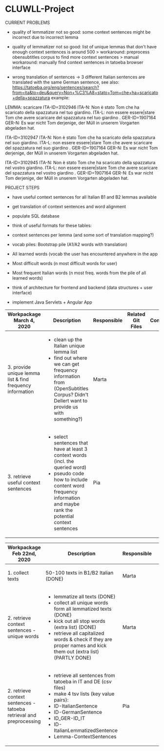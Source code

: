 # CLUWLL-Project

CURRENT PROBLEMS
- quality of lemmatizer not so good: some context sentences might be incorrect due to incorrect lemma
- quality of lemmatizer not so good: list of unique lemmas that don't have enough context sentences is around 500
					> workaround: preprocess obensubtitles corpus to find more context sentences
					> manual workaround: manually find context sentences in tatoeba browser interface

- wrong translation of sentences -> 3 different Italian sentences are translated with the same German sentence,
	see also: https://tatoeba.org/eng/sentences/search?from=ita&to=deu&query=Non+%C3%A8+stato+Tom+che+ha+scaricato+della+spazzatura
	example:

LEMMA: scaricare
ITA-ID=3102946
ITA-N: Non è stato Tom che ha scaricato della spazzatura nel tuo giardino.
ITA-L: non essere essere|stare Tom che avere scaricare del spazzatura nel tuo giardino .
GER-ID=1907164
GER-N: Es war nicht Tom derjenige, der Müll in unserem Vorgarten abgeladen hat.

ITA-ID=3102947
ITA-N: Non è stato Tom che ha scaricato della spazzatura nel suo giardino.
ITA-L: non essere essere|stare Tom che avere scaricare del spazzatura nel suo giardino .
GER-ID=1907164
GER-N: Es war nicht Tom derjenige, der Müll in unserem Vorgarten abgeladen hat.

ITA-ID=3102945
ITA-N: Non è stato Tom che ha scaricato della spazzatura nel vostro giardino.
ITA-L: non essere essere|stare Tom che avere scaricare del spazzatura nel vostro giardino .
GER-ID=1907164
GER-N: Es war nicht Tom derjenige, der Müll in unserem Vorgarten abgeladen hat.



PROJECT STEPS
- have useful context sentences for all Italian B1 and B2 lemmas available

- get translation of context sentences and word alignment

- populate SQL database 
- think of useful formats for these tables:
- context sentences per lemma (and some sort of translation mapping?)
- vocab piles: Bootstrap pile (A1/A2 words with translation)
- All learned words (vocab the user has encountered anywhere in the app
- Most difficult words (n most difficult words for user)
- Most frequent Italian words (n most freq. words from the pile of all learned words)

- think of architecture for frontend and backend (data structures + user interface)

- implement Java Servlets + Angular App




|Workpackage<br>March 4, 2020|Description|Responsible|Related Git Files|Comment|
|---|---|---|---|---|
|3. provide unique lemma list & find frequency information|<ul><li>clean up the Italian unique lemma list</li><li>find out where we can get frequency information from (OpenSubtitles Corpus? Didn't Dellert want to provide us with something?)</li></ul>|Marta| | |
|3. retrieve useful context sentences|<ul><li>select sentences that have at least 3 context words (incl. the queried word)</li><li>pseudo code how to include content word frequency information and maybe rank the potential context sentences</li></ul>|Pia| | |



|Workpackage<br>Feb 22nd, 2020|Description|Responsible|Related Git Files|Comment|
|---|---|---|---|---|
|1. collect texts|50-100 texts in B1/B2 Italian (DONE)|Marta|<ul><li>dir B1</li><li>dir B2</li></ul>| |
|2. retrieve context sentences - unique words|<ul><li>lemmatize all texts (DONE)</li><li>collect all unique words form all lemmatized texts (DONE)</li><li>kick out all stop words (extra list) (DONE)</li><li>retrieve all capitalized words & check if they are proper names and kick them out (extra list) (PARTLY DONE)</ul>|Marta|<ul><li>dir B1</li><li>dir B2</li><li>code_preprocessing -> lemmatizer.py</li></ul>| |
|2. retrieve context sentences - tatoeba retrieval and preprocessing|<ul><li>retrieve all sentences from tatoeba in IT and DE (csv files)</li><li>make 4 tsv lists (key value pairs):</li><li>ID-ItalianSentence</li><li>ID-GermanSentence</li><li>ID_GER-ID_IT</li><li>ID-ItalianLemmatizedSentence</li><li>Lemma-ContextSentences</li></ul>|Pia|<ul><li>dir preprocessing_tatoeba</li><li>code_preprocessing -> preprocess_tatoeba.py</li></ul>|done, except for generating the list Lemma-ContextSent with the real lemmas from the learner texts|

